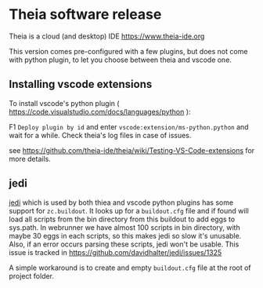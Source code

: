 # Theia software release

Theia is a cloud (and desktop) IDE https://www.theia-ide.org

This version comes pre-configured with a few plugins, but does not come with python plugin, to let
you choose between theia and vscode one.

## Installing vscode extensions

To install vscode's python plugin ( https://code.visualstudio.com/docs/languages/python ):

<key>F1</key> `Deploy plugin by id` and enter `vscode:extension/ms-python.python` and wait for a while.
Check theia's log files in case of issues.

see https://github.com/theia-ide/theia/wiki/Testing-VS-Code-extensions for more details.

## jedi

[jedi](https://github.com/davidhalter/jedi) which is used by both thiea and vscode python plugins has
some support for `zc.buildout`. It looks up for a `buildout.cfg` file and if found will load all scripts
from the bin directory from this buildout to add eggs to sys.path. In webrunner we have almost 100 scripts
in bin directory, with maybe 30 eggs in each scripts, so this makes jedi so slow it's unusable. Also, if
an error occurs parsing these scripts, jedi won't be usable. This issue is tracked in
https://github.com/davidhalter/jedi/issues/1325

A simple workaround is to create and empty `buildout.cfg` file at the root of project folder.